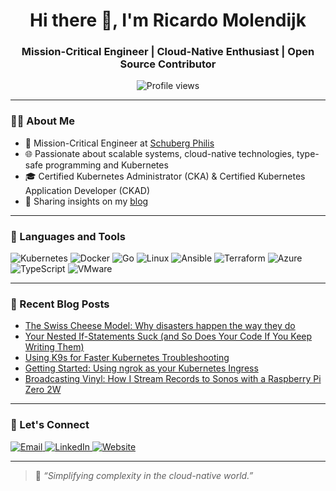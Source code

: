 <h1 align="center">Hi there 👋, I'm Ricardo Molendijk</h1>
<h3 align="center">Mission-Critical Engineer | Cloud-Native Enthusiast | Open Source Contributor</h3>

<p align="center">
  <img src="https://komarev.com/ghpvc/?username=ricardomolendijk&label=Profile%20views&color=0e75b6&style=flat" alt="Profile views" />
</p>

---

### 🧑‍💻 About Me

- 🔧 Mission-Critical Engineer at [Schuberg Philis](https://www.schubergphilis.com/)
- 🌐 Passionate about scalable systems, cloud-native technologies, type-safe programming and Kubernetes
- 🎓 Certified Kubernetes Administrator (CKA) & Certified Kubernetes Application Developer (CKAD)
- 📝 Sharing insights on my [blog](https://ricardomolendijk.com/)

---

### 🚀 Languages and Tools

<p align="left">
  <img src="https://img.shields.io/badge/Kubernetes-326CE5?style=flat&logo=kubernetes&logoColor=white" alt="Kubernetes" />
  <img src="https://img.shields.io/badge/Docker-2496ED?style=flat&logo=docker&logoColor=white" alt="Docker" />
  <img src="https://img.shields.io/badge/Go-00ADD8?style=flat&logo=go&logoColor=white" alt="Go" />
  <img src="https://img.shields.io/badge/Linux-FCC624?style=flat&logo=linux&logoColor=black" alt="Linux" />
  <img src="https://img.shields.io/badge/Ansible-EE0000?style=flat&logo=ansible&logoColor=white" alt="Ansible" />
  <img src="https://img.shields.io/badge/Terraform-623CE4?style=flat&logo=terraform&logoColor=white" alt="Terraform" />
  <img src="https://img.shields.io/badge/Azure-0078D4?style=flat&logo=microsoftazure&logoColor=white" alt="Azure" />
  <img src="https://img.shields.io/badge/TypeScript-3178C6?style=flat&logo=typescript&logoColor=white" alt="TypeScript" />
  <img src="https://img.shields.io/badge/VMware-607078?style=flat&logo=vmware&logoColor=white" alt="VMware" />
</p>

---

### 📝 Recent Blog Posts

- [The Swiss Cheese Model: Why disasters happen the way they do](https://ricardomolendijk.com/posts/swiss-cheese/)
- [Your Nested If-Statements Suck (and So Does Your Code If You Keep Writing Them)](https://ricardomolendijk.com/posts/nested-code/)
- [Using K9s for Faster Kubernetes Troubleshooting](https://ricardomolendijk.com/posts/k9s/)
- [Getting Started: Using ngrok as your Kubernetes Ingress](https://ricardomolendijk.com/posts/ngrok/)
- [Broadcasting Vinyl: How I Stream Records to Sonos with a Raspberry Pi Zero 2W](https://ricardomolendijk.com/posts/sonos/)

---

### 🤝 Let's Connect

<p align="left">
  <a href="mailto:ricardo.molendijk@gmail.com">
    <img src="https://img.shields.io/badge/Email-D14836?style=flat&logo=gmail&logoColor=white" alt="Email" />
  </a>
  <a href="https://www.linkedin.com/in/ricardomolendijk/" target="_blank">
    <img src="https://img.shields.io/badge/LinkedIn-blue?style=flat&logo=linkedin&logoColor=white" alt="LinkedIn" />
  </a>
  <a href="https://ricardomolendijk.com/" target="_blank">
    <img src="https://img.shields.io/badge/Website-000000?style=flat&logo=firefox&logoColor=white" alt="Website" />
  </a>
</p>

---

> 🧩 *“Simplifying complexity in the cloud-native world.”*
